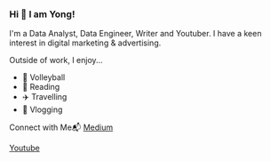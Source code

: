 ### Hi 👋 I am Yong!

I'm a Data Analyst, Data Engineer, Writer and Youtuber. I have a keen interest in digital marketing & advertising.

Outside of work, I enjoy...

- :volleyball: Volleyball
- :book: Reading
- :airplane: Travelling
- :movie_camera: Vlogging

Connect with Me📬
[Medium](www.medium.com/@cserinhk)

[Youtube](www.youtube.com/@cserinhk)
